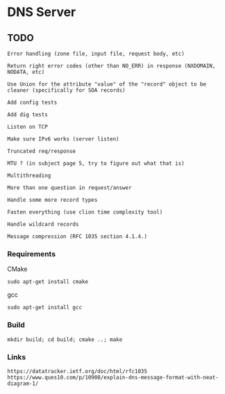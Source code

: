 # DNS Server

## TODO

    Error handling (zone file, input file, request body, etc)

    Return right error codes (other than NO_ERR) in response (NXDOMAIN, NODATA, etc)

    Use Union for the attribute "value" of the "record" object to be cleaner (specifically for SOA records)

    Add config tests

    Add dig tests

    Listen on TCP

    Make sure IPv6 works (server listen)

    Truncated req/response

    MTU ? (in subject page 5, try to figure out what that is)

    Multithreading

    More than one question in request/answer

    Handle some more record types

    Fasten everything (use clion time complexity tool)

    Handle wildcard records

    Message compression (RFC 1035 section 4.1.4.)

### Requirements

CMake

    sudo apt-get install cmake

gcc

    sudo apt-get install gcc


### Build

    mkdir build; cd build; cmake ..; make

### Links

    https://datatracker.ietf.org/doc/html/rfc1035
    https://www.ques10.com/p/10908/explain-dns-message-format-with-neat-diagram-1/
